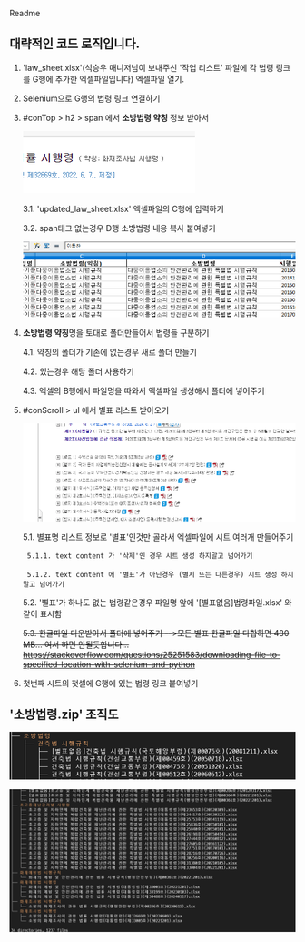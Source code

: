 Readme
## 대략적인 코드 로직입니다.

1. 'law_sheet.xlsx'(석승우 매니저님이 보내주신 '작업 리스트' 파일에 각 법령 링크를 G행에 추가한 엑셀파일입니다) 엑셀파일 열기.
2. Selenium으로 G행의 법령 링크 연결하기
3. #conTop > h2 > span 에서 **소방법령 약칭** 정보 받아서

   ![1](./public/1.png)

  	 3.1. 'updated_law_sheet.xlsx' 엑셀파일의 C행에 입력하기
   
   	3.2. span태그 없는경우 D행 소방법령 내용 복사 붙여넣기

    ![2](./public/2.png)

4. **소방법령 약칭**명을 토대로 폴더만들어서 법령들 구분하기

	4.1. 약칭의 폴더가 기존에 없는경우 새로 폴더 만들기

	4.2. 있는경우 해당 폴더 사용하기 

	4.3. 엑셀의 B행에서 파일명을 따와서 엑셀파일 생성해서 폴더에 넣어주기

5. #conScroll > ul 에서 별표 리스트 받아오기

    ![3](./public/3.png)

   	5.1. 별표명 리스트 정보로 '별표'인것만 골라서 엑셀파일에 시트 여러개 만들어주기
	
  		5.1.1. text content 가 '삭제'인 경우 시트 생성 하지말고 넘어가기
	
   		5.1.2. text content 에 '별표'가 아닌경우 (별지 또는 다른경우) 시트 생성 하지말고 넘어가기

   	5.2. '별표'가 하나도 없는 법령같은경우 파일명 앞에 '[별표없음]법령파일.xlsx' 와같이 표시함
	
 	~~5.3. 한글파일 다운받아서 폴더에 넣어주기 -->모든 별표 한글파일 다합하면 480 MB... 여서 하면 안될듯합니다... https://stackoverflow.com/questions/25251583/downloading-file-to-specified-location-with-selenium-and-python~~

6. 첫번째 시트의 첫셀에 G행에 있는 법령 링크 붙여넣기

## '소방법령.zip' 조직도

![2](./public/4.png)

![2](./public/5.png)

